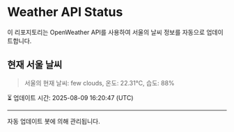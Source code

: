 
# Weather API Status

이 리포지토리는 OpenWeather API를 사용하여 서울의 날씨 정보를 자동으로 업데이트합니다.

## 현재 서울 날씨
> 서울의 현재 날씨: few clouds, 온도: 22.31°C, 습도: 88%

⏳ 업데이트 시간: 2025-08-09 16:20:47 (UTC)

---
자동 업데이트 봇에 의해 관리됩니다.
